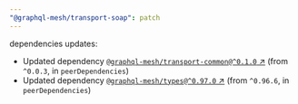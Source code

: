 ```yaml
---
"@graphql-mesh/transport-soap": patch
---
```

dependencies updates:
  - Updated dependency [`@graphql-mesh/transport-common@^0.1.0` ↗︎](https://www.npmjs.com/package/@graphql-mesh/transport-common/v/0.1.0) (from `^0.0.3`, in `peerDependencies`)
  - Updated dependency [`@graphql-mesh/types@^0.97.0` ↗︎](https://www.npmjs.com/package/@graphql-mesh/types/v/0.97.0) (from `^0.96.6`, in `peerDependencies`)
